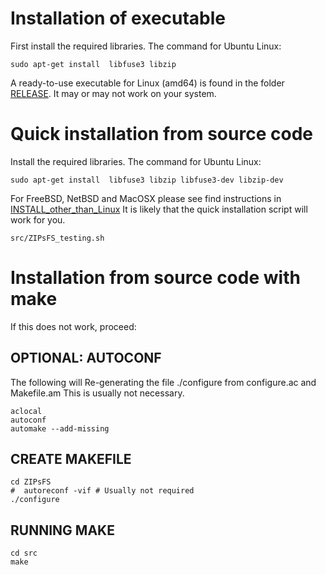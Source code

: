 # Installation of executable


First install the required libraries. The command for Ubuntu Linux:

    sudo apt-get install  libfuse3 libzip

A ready-to-use executable for Linux (amd64) is found in the folder
[RELEASE](./RELEASE/). It may or may not work on your system.


# Quick installation from source code

Install the required libraries. The command for Ubuntu Linux:

    sudo apt-get install  libfuse3 libzip libfuse3-dev libzip-dev

For FreeBSD, NetBSD and MacOSX please see find instructions in [INSTALL_other_than_Linux](./INSTALL_other_than_Linux.md)
It is likely that the quick installation script will work for you.

    src/ZIPsFS_testing.sh


# Installation from source code with make

If this does not work, proceed:

## OPTIONAL: AUTOCONF

The following will Re-generating the file ./configure from configure.ac and Makefile.am
This is usually not necessary.

    aclocal
    autoconf
    automake --add-missing

## CREATE MAKEFILE

    cd ZIPsFS
    #  autoreconf -vif # Usually not required
    ./configure

## RUNNING MAKE

    cd src
    make
